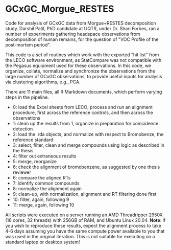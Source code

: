 # GCxGC_Morgue_RESTES

Code for analysis of GCxGC data from Morgue+RESTES decomposition study. Darshil Patil, PhD candidate at UQTR, under Dr. Shari Forbes, ran a number of experiments gathering headspace observations from decomposition of human remains, for the question of "VOC Profile of the post-mortem period". 

This code is a set of routines which work with the exported "hit list" from the LECO software environment, as StatCompare was not compatible with the Pegasus equipment used for these observations. In this code, we organize, collate, normalize and synchronize the observations from the large number of GCxGC observations, to provide useful inputs for analysis via clustering algorithms, e.g., PCA. 

There are 11 main files, all R Markdown documents, which perform varying steps in the pipeline.

* 0: load the Excel sheets from LECO; process and run an alignment procedure, first across the reference controls, and then across the observations
* 1: clean up the results from 1, organize in preparation for coincidence detection
* 2: load the .rda objects, and normalize with respect to Bromobenze, the reference standard
* 3: select, filter, clean and merge compounds using logic as described in the thesis
* 4: filter out extraneous results
* 5: merge, reorganize
* 6: check the alignment of bromobenzene, as suggested by one thesis reviewer
* 6: compare the aligned RTs
* 7: identify common compounds
* 8: normalize the alignment again
* 9: clean-up, with normalization, alignment and RT filtering done first
* 10: filter, again, following 9
* 11: merge, again, following 10

All scripts were executed on a server running an AMD Threadripper 2950X (16 cores, 32 threads) with 256GB of RAM, and Ubuntu Linux 20.04. **Note**: if you wish to reproduce these results, expect the alignment process to take 4-6 days assuming you have the same compute power available to you that was used in the original iteration. This is not suitable for executing on a standard laptop or desktop system!
